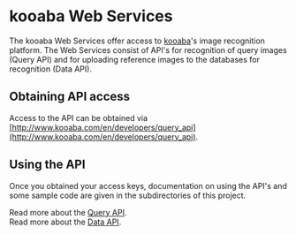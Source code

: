 # kooaba Web Services

The kooaba Web Services offer access to [kooaba](http://www.kooaba.com)'s image recognition platform. The Web Services consist of API's for recognition of query images (Query API) and for uploading reference images to the databases for recognition (Data API).

## Obtaining API access

Access to the API can be obtained via [http://www.kooaba.com/en/developers/query_api](http://www.kooaba.com/en/developers/query_api).


## Using the API

Once you obtained your access keys, documentation on using the API's and some sample code are given in the subdirectories of this project.

Read more about the [Query API](query_api/README.md).  
Read more about the [Data API](data_api/README.md).